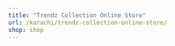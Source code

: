 ```yaml
---
title: "Trendz Collection Online Store"
url: /karachi/trendz-collection-online-store/
shop: shop
---
```

